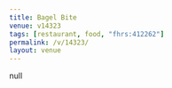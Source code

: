 ```yaml
---
title: Bagel Bite
venue: v14323
tags: [restaurant, food, "fhrs:412262"]
permalink: /v/14323/
layout: venue
---
```

null